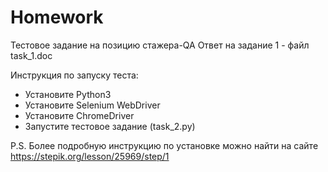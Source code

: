 # Homework
Тестовое задание на позицию стажера-QA 
Ответ на задание 1 - файл task_1.doc

Инструкция по запуску теста:
- Установите Python3
- Установите Selenium WebDriver
- Установите ChromeDriver
- Запустите тестовое задание (task_2.py)

P.S. Более подробную инструкцию по установке можно найти на сайте https://stepik.org/lesson/25969/step/1 
